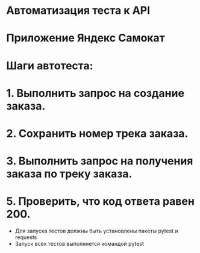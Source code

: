 ﻿# Автоматизация теста к API 
# Приложение Яндекс Самокат 

# Шаги автотеста:
# 1. Выполнить запрос на создание заказа.
# 2. Сохранить номер трека заказа.
# 3. Выполнить запрос на получения заказа по треку заказа.
# 5. Проверить, что код ответа равен 200.

- Для запуска тестов должны быть установлены пакеты pytest и requests
- Запуск всех тестов выполянется командой pytest